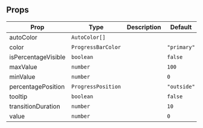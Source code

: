 <!-- This file is automatically generated, do not edit manually. -->

<script setup>
import AppProgressBarPlayground from './AppProgressBarPlayground.vue'
</script>

<AppProgressBarPlayground />

## Props

| Prop | Type | Description | Default |
| ---- | ---- | ----------- | ------- |
| autoColor | `AutoColor[]` |  |  |
| color | `ProgressBarColor` |  | `"primary"` |
| isPercentageVisible | `boolean` |  | `false` |
| maxValue | `number` |  | `100` |
| minValue | `number` |  | `0` |
| percentagePosition | `ProgressPosition` |  | `"outside"` |
| tooltip | `boolean` |  | `false` |
| transitionDuration | `number` |  | `10` |
| value | `number` |  | `0` |

